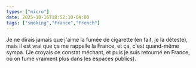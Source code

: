 ```yaml
---
types: ["micro"]
date: 2025-10-16T18:52:10-04:00
tags: ["smoking","France","French"]
---
```

Je ne dirais jamais que j'aime la fumée de cigarette (en fait, je la déteste), mais il est vrai que ça me rappelle la France, et ça, c'est quand-même sympa. (Je croyais ce constat méchant, et puis je suis retourné en France, où on fume vraiment plus dans les espaces publics).